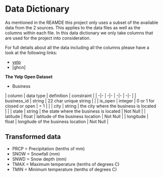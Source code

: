 # Data Dictionary

As mentioned in the REAMDE this project only uses a subset of the available data from the 2 sources. This applies to the
data files as well as the columns within each file. In this data dictionary we only take columns that are used for the 
project into consideration. 

For full details about all the data including all the columns please have a look at the following links:
- [yelp][yelp_link]
- [ghcn]

**The Yelp Open Dataset**

- Business

| column | data type | definition | constraint |
|  -|-   |    -|-    |     -|-    |    -|-     |
| business_id | string |  22 char unique string | |
| is_open | integer | 0 or 1 for closed or open | = 1 | |
| city | string | the city where the business is located | |
| state | string | the state where the business is located | Not Null |
| latitude | float | latitude of the business location | Not Null |
| longitude | float | longitude of the business location | Not Null | 

## Transformed data

- PRCP = Precipitation (tenths of mm)
- SNOW = Snowfall (mm)
- SNWD = Snow depth (mm)
- TMAX = Maximum temperature (tenths of degrees C)
- TMIN = Minimum temperature (tenths of degrees C)


[yelp_link]: https://www.yelp.com/dataset/documentation/main